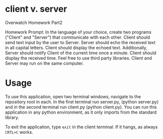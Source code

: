 # client v. server
Overwatch Homework Part2

Homework Prompt: 
    In the language of your choice, create two programs ("Client" and "Server") that communicate with each other. Client should send text input by the user to Server.        Server should echo the received text in all capital letters.  Client should display the echoed text.  Additionally, Server should notify Client of the current time once a minute.  Client should display the received time.  Feel free to use third party libraries.  Client and Server may run on the same computer.
    
    
    
# Usage
To use this application, open two terminal windows, navigate to the repository root in each. In the first terminal run server.py, (python server.py) and in the second terminal run client.py (python client.py).  You can run this application in any python environment, as it only imports from the standard library.

To exit the application, type `exit` in the client terminal.  If it hangs, as always `CRTL+C` works.
